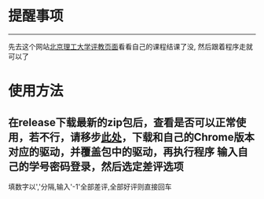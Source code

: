 # 提醒事项
---
先去这个网站[北京理工大学评教页面](https://pj.bit.edu.cn/pjxt2.0/welcome)看看自己的课程结课了没,
然后跟着程序走就可以了
# 使用方法
在release下载最新的zip包后，查看是否可以正常使用，若不行，请移步[此处](https://googlechromelabs.github.io/chrome-for-testing/)，下载和自己的Chrome版本对应的驱动，并覆盖包中的驱动，再执行程序
输入自己的学号密码登录，然后选定差评选项
---
填数字以','分隔,输入'-1'全部差评,全部好评则直接回车

